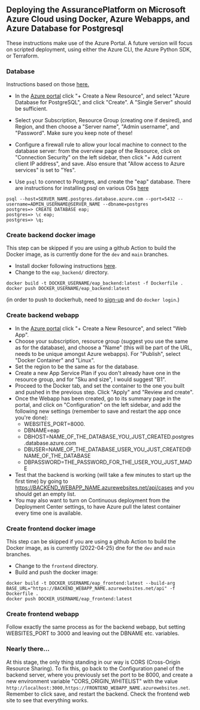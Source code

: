 ## Deploying the AssurancePlatform on Microsoft Azure Cloud using Docker, Azure Webapps, and Azure Database for Postgresql

These instructions make use of the Azure Portal.   A future version will focus on scripted deployment, using either the Azure CLI, the Azure Python SDK, or Terraform.

### Database

Instructions based on those [here.](https://docs.microsoft.com/en-us/azure/postgresql/quickstart-create-server-database-portal)

* In the [Azure portal](https://portal.azure.com) click "+ Create a New Resource", and select "Azure Database for PostgreSQL", and click "Create".  A "Single Server" should be sufficient.
* Select your Subscription, Resource Group (creating one if desired), and Region, and then choose a "Server name", "Admin username", and "Password".   Make sure you keep note of these!
* Configure a firewall rule to allow your local machine to connect to the database server: from the overview page of the Resource, click on "Connection Security" on the left sidebar, then click "+ Add current client IP address", and save.  Also ensure that "Allow access to Azure services" is set to "Yes".

* Use `psql` to connect to Postgres, and create the "eap" database.  There are instructions for installing psql on various OSs [here](https://www.timescale.com/blog/how-to-install-psql-on-mac-ubuntu-debian-windows/)
```
psql --host=SERVER_NAME.postgres.database.azure.com --port=5432 --username=ADMIN_USERNAME@SERVER_NAME --dbname=postgres
postgres=> CREATE DATABASE eap;
postgres=> \c eap;
postgres=> \q;
```

### Create backend docker image

This step can be skipped if you are using a github Action to build the Docker image, as is currently done for the `dev` and `main` branches.

* Install docker following instructions [here](https://docs.docker.com/engine/install/).
* Change to the `eap_backend/` directory.
```
docker build -t DOCKER_USERNAME/eap_backend:latest -f Dockerfile .
docker push DOCKER_USERNAME/eap_backend:latest
```
(in order to push to dockerhub, need to [sign-up](https://hub.docker.com/signup) and do `docker login`.)

### Create backend webapp

* In the [Azure portal](https://portal.azure.com) click "+ Create a New Resource", and select "Web App".
* Choose your subscription, resource group (suggest you use the same as for the database), and choose a "Name" (this will be part of the URL, needs to be unique amongst Azure webapps).  For "Publish", select "Docker Container" and "Linux".
* Set the region to be the same as for the database.
* Create a new App Service Plan if you don't already have one in the resource group, and for "Sku and size", I would suggest "B1".
* Proceed to the Docker tab, and set the container to the one you built and pushed in the previous step. Click "Apply" and "Review and create".
* Once the Webapp has been created, go to its summary page in the portal, and click on "Configuration" on the left sidebar, and add the following new settings (remember to save and restart the app once you're done):
    * WEBSITES_PORT=8000.
    * DBNAME=eap
    * DBHOST=NAME_OF_THE_DATABASE_YOU_JUST_CREATED.postgres.database.azure.com
    * DBUSER=NAME_OF_THE_DATABASE_USER_YOU_JUST_CREATED@NAME_OF_THE_DATABASE
    * DBPASSWORD=THE_PASSWORD_FOR_THE_USER_YOU_JUST_MADE
* Test that the backend is working (will take a few minutes to start up the first time) by going to https://BACKEND_WEBAPP_NAME.azurewebsites.net/api/cases and you should get an empty list.
* You may also want to turn on Continuous deployment from the Deployment Center settings, to have Azure pull the latest container every time one is available.

### Create frontend docker image

This step can be skipped if you are using a github Action to build the Docker image, as is currently (2022-04-25) dne for the `dev` and `main` branches.

* Change to the `frontend` directory.
* Build and push the docker image:
```
docker build -t DOCKER_USERNAME/eap_frontend:latest --build-arg BASE_URL="https://BACKEND_WEBAPP_NAME.azurewebsites.net/api" -f Dockerfile .
docker push DOCKER_USERNAME/eap_frontend:latest
```

### Create frontend webapp

Follow exactly the same process as for the backend webapp, but setting WEBSITES_PORT to 3000 and leaving out the DBNAME etc. variables.

### Nearly there...

At this stage, the only thing standing in our way is CORS (Cross-Origin Resource Sharing).
To fix this, go back to the Configuration panel of the backend server, where you previously set the port to be 8000, and create a new environment variable "CORS_ORIGIN_WHITELIST" with the value `http://localhost:3000,https://FRONTEND_WEBAPP_NAME.azurewebsites.net`. Remember to click save, and restart the backend.
Check the frontend web site to see that everything works.
